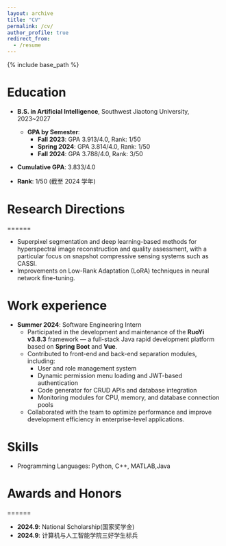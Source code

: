 ```yaml
---
layout: archive
title: "CV"
permalink: /cv/
author_profile: true
redirect_from:
  - /resume
---
```


{% include base_path %}

Education
======
* **B.S. in Artificial Intelligence**, Southwest Jiaotong University, 2023~2027
  * **GPA by Semester**:
    * **Fall 2023**: GPA 3.913/4.0, Rank: 1/50
    * **Spring 2024**: GPA 3.814/4.0, Rank: 1/50
    * **Fall 2024**: GPA 3.788/4.0, Rank: 3/50 


* **Cumulative GPA**: 3.833/4.0  
* **Rank**: 1/50 (截至 2024 学年)

# Research Directions
======
* Superpixel segmentation and deep learning-based methods for hyperspectral image reconstruction and quality assessment, with a particular focus on snapshot compressive sensing systems such as CASSI.
* Improvements on Low-Rank Adaptation (LoRA) techniques in neural network fine-tuning.

Work experience
======
* **Summer 2024**: Software Engineering Intern  
  * Participated in the development and maintenance of the **RuoYi v3.8.3** framework — a full-stack Java rapid development platform based on **Spring Boot** and **Vue**.  
  * Contributed to front-end and back-end separation modules, including:
    * User and role management system  
    * Dynamic permission menu loading and JWT-based authentication  
    * Code generator for CRUD APIs and database integration  
    * Monitoring modules for CPU, memory, and database connection pools  
  * Collaborated with the team to optimize performance and improve development efficiency in enterprise-level applications.

  
Skills
======
* Programming Languages: Python, C++, MATLAB,Java
  
  
# Awards and Honors
======
* **2024.9**: National Scholarship(国家奖学金)
* **2024.9**: 计算机与人工智能学院三好学生标兵
